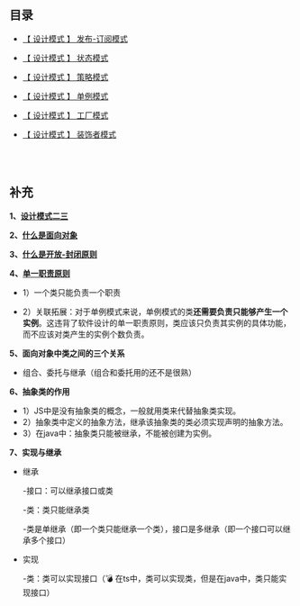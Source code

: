 ## 目录

* [【 设计模式 】 发布-订阅模式](https://github.com/yang1212/collection-about/issues/38)

* [【 设计模式 】 状态模式](https://github.com/yang1212/collection-about/issues/36)

* [【 设计模式 】 策略模式](https://github.com/yang1212/collection-about/issues/37)
 
* [【 设计模式 】 单例模式](https://mp.weixin.qq.com/s/95_oTlmPKHqDCmUJaWeg0A)

* [【 设计模式 】 工厂模式](https://mp.weixin.qq.com/s/3SsjPP3bxPiQKASKfvyYag)

* [【 设计模式 】 装饰者模式](https://mp.weixin.qq.com/s/KVy81rtB0YMeaHaem1PYMw)







<br/>
<br/>

## 补充
**1、[设计模式二三](https://tech.meituan.com/2022/03/10/interesting-talk-about-design-patterns.html)**

**2、[什么是面向对象](https://zhuanlan.zhihu.com/p/75265007)**

**3、[什么是开放-封闭原则](https://cloud.tencent.com/developer/article/1456518)**

**4、[单一职责原则](https://geek-docs.com/design-pattern/design-principle/single-responsibility-principle.html)**

  * 1）一个类只能负责一个职责

  * 2）关联拓展：对于单例模式来说，单例模式的类**还需要负责只能够产生一个实例**。这违背了软件设计的单一职责原则，类应该只负责其实例的具体功能，而不应该对类产生的实例个数负责。
  
**5、面向对象中类之间的三个关系**

* 组合、委托与继承（组合和委托用的还不是很熟）
  
**6、抽象类的作用**
  
  * 1）JS中是没有抽象类的概念，一般就用类来代替抽象类实现。
  * 2）抽象类中定义的抽象方法，继承该抽象类的类必须实现声明的抽象方法。
  * 3）在java中：抽象类只能被继承，不能被创建为实例。
  

**7、实现与继承**
 
  * 继承

    -接口：可以继承接口或类

    -类：类只能继承类

    -类是单继承（即一个类只能继承一个类），接口是多继承（即一个接口可以继承多个接口）

  * 实现
  
    -类：类可以实现接口（💣 在ts中，类可以实现类，但是在java中，类只能实现接口）
  
